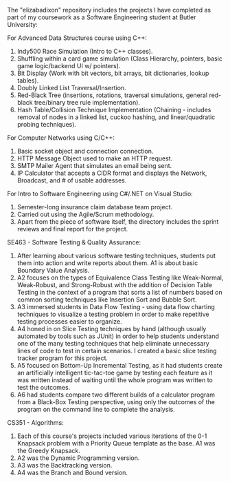 The "elizabadixon" repository includes the projects I have completed as part of my coursework as a Software Engineering student at Butler University:

For Advanced Data Structures course using C++:
  1) Indy500 Race Simulation (Intro to C++ classes).
  2) Shuffling within a card game simulation (Class Hierarchy, pointers, basic game logic/backend UI w/ pointers).
  3) Bit Display (Work with bit vectors, bit arrays, bit dictionaries, lookup tables).
  4) Doubly Linked List Traversal/Insertion.
  5) Red-Black Tree (insertions, rotations, traversal simulations, general red-black tree/binary tree rule implementation).
  6) Hash Table/Collision Technique Implementation (Chaining - includes removal of nodes in a linked list, cuckoo hashing, and linear/quadratic probing techniques).

For Computer Networks using C/C++:
  1) Basic socket object and connection connection.
  2) HTTP Message Object used to make an HTTP request.
  3) SMTP Mailer Agent that simulates an email being sent.
  4) IP Calculator that accepts a CIDR format and displays the Network, Broadcast, and # of usable addresses.

For Intro to Software Engineering using C#/.NET on Visual Studio:
  1) Semester-long insurance claim database team project.
  2) Carried out using the Agile/Scrum methodology.
  3) Apart from the piece of software itself, the directory includes the sprint reviews and final report for the project.

SE463 - Software Testing & Quality Assurance:
  1) After learning about various software testing techniques, students put them into action and write reports about them. A1 is about basic Boundary Value Analysis.
  2) A2 focuses on the types of Equivalence Class Testing like Weak-Normal, Weak-Robust, and Strong-Robust with the addition of Decision Table Testing in the context of a program that sorts a list of numbers based on common sorting techniques like Insertion Sort and Bubble Sort.
  3)  A3 immersed students in Data Flow Testing - using data flow charting techniques to visualize a testing problem in order to make repetitive testing processes easier to organize.
  4)   A4 honed in on Slice Testing techniques by hand (although usually automated by tools such as JUnit) in order to help students understand one of the many testing techniques that help eliminate unnecessary lines of code to test in certain scenarios. I created a basic slice testing tracker program for this project.
  5) A5 focused on Bottom-Up Incremental Testing, as it had students create an artificially intelligent tic-tac-toe game by testing each feature as it was written instead of waiting until the whole program was written to test the outcomes.
  6) A6 had students compare two different builds of a calculator program from a Black-Box Testing perspective, using only the outcomes of the program on the command line to complete the analysis. 

CS351 - Algorithms:
  1) Each of this course's projects included various iterations of the 0-1 Knapsack problem with a Priority Queue template as the base. A1 was the Greedy Knapsack.
  2) A2 was the Dynamic Programming version.
  3) A3 was the Backtracking version.
  4) A4 was the Branch and Bound version.

    

    
